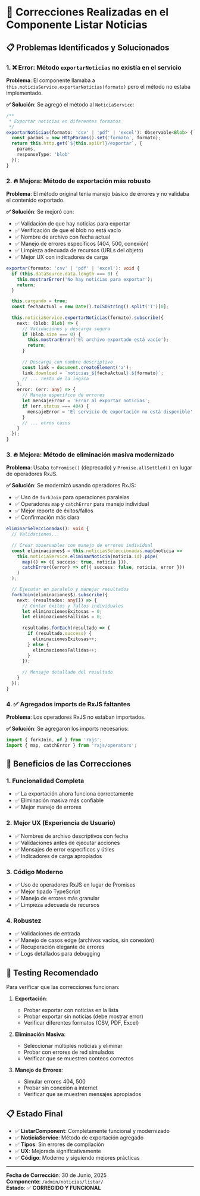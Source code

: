 # 🔧 Correcciones Realizadas en el Componente Listar Noticias

## 📋 Problemas Identificados y Solucionados

### 1. ❌ Error: Método `exportarNoticias` no existía en el servicio

**Problema**: El componente llamaba a `this.noticiaService.exportarNoticias(formato)` pero el método no estaba implementado.

**✅ Solución**: Se agregó el método al `NoticiaService`:
```typescript
/**
 * Exportar noticias en diferentes formatos
 */
exportarNoticias(formato: 'csv' | 'pdf' | 'excel'): Observable<Blob> {
  const params = new HttpParams().set('formato', formato);
  return this.http.get(`${this.apiUrl}/exportar`, { 
    params, 
    responseType: 'blob' 
  });
}
```

### 2. 🔥 Mejora: Método de exportación más robusto

**Problema**: El método original tenía manejo básico de errores y no validaba el contenido exportado.

**✅ Solución**: Se mejoró con:
- ✅ Validación de que hay noticias para exportar
- ✅ Verificación de que el blob no está vacío
- ✅ Nombre de archivo con fecha actual
- ✅ Manejo de errores específicos (404, 500, conexión)
- ✅ Limpieza adecuada de recursos (URLs del objeto)
- ✅ Mejor UX con indicadores de carga

```typescript
exportar(formato: 'csv' | 'pdf' | 'excel'): void {
  if (this.dataSource.data.length === 0) {
    this.mostrarError('No hay noticias para exportar');
    return;
  }

  this.cargando = true;
  const fechaActual = new Date().toISOString().split('T')[0];
  
  this.noticiaService.exportarNoticias(formato).subscribe({
    next: (blob: Blob) => {
      // Validaciones y descarga segura
      if (blob.size === 0) {
        this.mostrarError('El archivo exportado está vacío');
        return;
      }
      
      // Descarga con nombre descriptivo
      const link = document.createElement('a');
      link.download = `noticias_${fechaActual}.${formato}`;
      // ... resto de la lógica
    },
    error: (err: any) => {
      // Manejo específico de errores
      let mensajeError = 'Error al exportar noticias';
      if (err.status === 404) {
        mensajeError = 'El servicio de exportación no está disponible';
      }
      // ... otros casos
    }
  });
}
```

### 3. 🔥 Mejora: Método de eliminación masiva modernizado

**Problema**: Usaba `toPromise()` (deprecado) y `Promise.allSettled()` en lugar de operadores RxJS.

**✅ Solución**: Se modernizó usando operadores RxJS:
- ✅ Uso de `forkJoin` para operaciones paralelas
- ✅ Operadores `map` y `catchError` para manejo individual
- ✅ Mejor reporte de éxitos/fallos
- ✅ Confirmación más clara

```typescript
eliminarSeleccionadas(): void {
  // Validaciones...
  
  // Crear observables con manejo de errores individual
  const eliminaciones$ = this.noticiasSeleccionadas.map(noticia => 
    this.noticiaService.eliminarNoticia(noticia.id).pipe(
      map(() => ({ success: true, noticia })),
      catchError((error) => of({ success: false, noticia, error }))
    )
  );

  // Ejecutar en paralelo y manejar resultados
  forkJoin(eliminaciones$).subscribe({
    next: (resultados: any[]) => {
      // Contar éxitos y fallos individuales
      let eliminacionesExitosas = 0;
      let eliminacionesFallidas = 0;
      
      resultados.forEach(resultado => {
        if (resultado.success) {
          eliminacionesExitosas++;
        } else {
          eliminacionesFallidas++;
        }
      });
      
      // Mensaje detallado del resultado
    }
  });
}
```

### 4. ✅ Agregados imports de RxJS faltantes

**Problema**: Los operadores RxJS no estaban importados.

**✅ Solución**: Se agregaron los imports necesarios:
```typescript
import { forkJoin, of } from 'rxjs';
import { map, catchError } from 'rxjs/operators';
```

## 🎯 Beneficios de las Correcciones

### 1. **Funcionalidad Completa**
- ✅ La exportación ahora funciona correctamente
- ✅ Eliminación masiva más confiable
- ✅ Mejor manejo de errores

### 2. **Mejor UX (Experiencia de Usuario)**
- ✅ Nombres de archivo descriptivos con fecha
- ✅ Validaciones antes de ejecutar acciones
- ✅ Mensajes de error específicos y útiles
- ✅ Indicadores de carga apropiados

### 3. **Código Moderno**
- ✅ Uso de operadores RxJS en lugar de Promises
- ✅ Mejor tipado TypeScript
- ✅ Manejo de errores más granular
- ✅ Limpieza adecuada de recursos

### 4. **Robustez**
- ✅ Validaciones de entrada
- ✅ Manejo de casos edge (archivos vacíos, sin conexión)
- ✅ Recuperación elegante de errores
- ✅ Logs detallados para debugging

## 🧪 Testing Recomendado

Para verificar que las correcciones funcionan:

1. **Exportación**:
   - Probar exportar con noticias en la lista
   - Probar exportar sin noticias (debe mostrar error)
   - Verificar diferentes formatos (CSV, PDF, Excel)

2. **Eliminación Masiva**:
   - Seleccionar múltiples noticias y eliminar
   - Probar con errores de red simulados
   - Verificar que se muestren conteos correctos

3. **Manejo de Errores**:
   - Simular errores 404, 500
   - Probar sin conexión a internet
   - Verificar que se muestren mensajes apropiados

## 📋 Estado Final

- ✅ **ListarComponent**: Completamente funcional y modernizado
- ✅ **NoticiaService**: Método de exportación agregado
- ✅ **Tipos**: Sin errores de compilación
- ✅ **UX**: Mejorada significativamente
- ✅ **Código**: Moderno y siguiendo mejores prácticas

---

**Fecha de Corrección**: 30 de Junio, 2025  
**Componente**: `/admin/noticias/listar/`  
**Estado**: ✅ **CORREGIDO Y FUNCIONAL**
